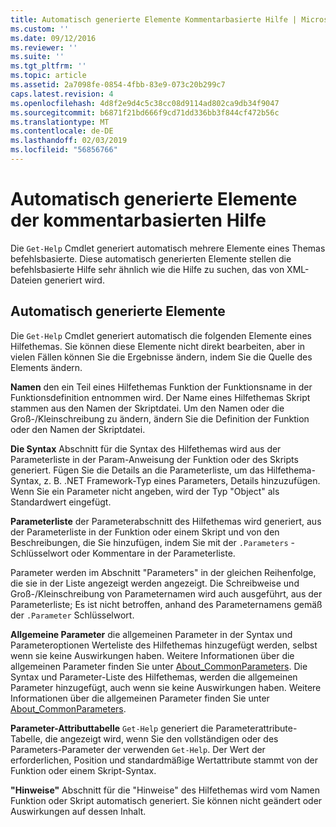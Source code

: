```yaml
---
title: Automatisch generierte Elemente Kommentarbasierte Hilfe | Microsoft-Dokumentation
ms.custom: ''
ms.date: 09/12/2016
ms.reviewer: ''
ms.suite: ''
ms.tgt_pltfrm: ''
ms.topic: article
ms.assetid: 2a7098fe-0854-4fbb-83e9-073c20b299c7
caps.latest.revision: 4
ms.openlocfilehash: 4d8f2e9d4c5c38cc08d9114ad802ca9db34f9047
ms.sourcegitcommit: b6871f21bd666f9cd71dd336bb3f844cf472b56c
ms.translationtype: MT
ms.contentlocale: de-DE
ms.lasthandoff: 02/03/2019
ms.locfileid: "56856766"
---
```

# <a name="autogenerated-elements-of-comment-based-help"></a>Automatisch generierte Elemente der kommentarbasierten Hilfe

Die `Get-Help` Cmdlet generiert automatisch mehrere Elemente eines Themas befehlsbasierte. Diese automatisch generierten Elemente stellen die befehlsbasierte Hilfe sehr ähnlich wie die Hilfe zu suchen, das von XML-Dateien generiert wird.

## <a name="autogenerated-elements"></a>Automatisch generierte Elemente

Die `Get-Help` Cmdlet generiert automatisch die folgenden Elemente eines Hilfethemas. Sie können diese Elemente nicht direkt bearbeiten, aber in vielen Fällen können Sie die Ergebnisse ändern, indem Sie die Quelle des Elements ändern.

**Namen** den ein Teil eines Hilfethemas Funktion der Funktionsname in der Funktionsdefinition entnommen wird. Der Name eines Hilfethemas Skript stammen aus den Namen der Skriptdatei. Um den Namen oder die Groß-/Kleinschreibung zu ändern, ändern Sie die Definition der Funktion oder den Namen der Skriptdatei.

**Die Syntax** Abschnitt für die Syntax des Hilfethemas wird aus der Parameterliste in der Param-Anweisung der Funktion oder des Skripts generiert. Fügen Sie die Details an die Parameterliste, um das Hilfethema-Syntax, z. B. .NET Framework-Typ eines Parameters, Details hinzuzufügen. Wenn Sie ein Parameter nicht angeben, wird der Typ "Object" als Standardwert eingefügt.

**Parameterliste** der Parameterabschnitt des Hilfethemas wird generiert, aus der Parameterliste in der Funktion oder einem Skript und von den Beschreibungen, die Sie hinzufügen, indem Sie mit der `.Parameters` -Schlüsselwort oder Kommentare in der Parameterliste.

Parameter werden im Abschnitt "Parameters" in der gleichen Reihenfolge, die sie in der Liste angezeigt werden angezeigt. Die Schreibweise und Groß-/Kleinschreibung von Parameternamen wird auch ausgeführt, aus der Parameterliste; Es ist nicht betroffen, anhand des Parameternamens gemäß der `.Parameter` Schlüsselwort.

**Allgemeine Parameter** die allgemeinen Parameter in der Syntax und Parameteroptionen Werteliste des Hilfethemas hinzugefügt werden, selbst wenn sie keine Auswirkungen haben. Weitere Informationen über die allgemeinen Parameter finden Sie unter [About_CommonParameters](/powershell/module/microsoft.powershell.core/about/about_commonparameters).
Die Syntax und Parameter-Liste des Hilfethemas, werden die allgemeinen Parameter hinzugefügt, auch wenn sie keine Auswirkungen haben. Weitere Informationen über die allgemeinen Parameter finden Sie unter [About_CommonParameters](/powershell/module/microsoft.powershell.core/about/about_commonparameters).

**Parameter-Attributtabelle** 
 `Get-Help` generiert die Parameterattribute-Tabelle, die angezeigt wird, wenn Sie den vollständigen oder des Parameters-Parameter der verwenden `Get-Help`. Der Wert der erforderlichen, Position und standardmäßige Wertattribute stammt von der Funktion oder einem Skript-Syntax.

**"Hinweise"** Abschnitt für die "Hinweise" des Hilfethemas wird vom Namen Funktion oder Skript automatisch generiert. Sie können nicht geändert oder Auswirkungen auf dessen Inhalt.
